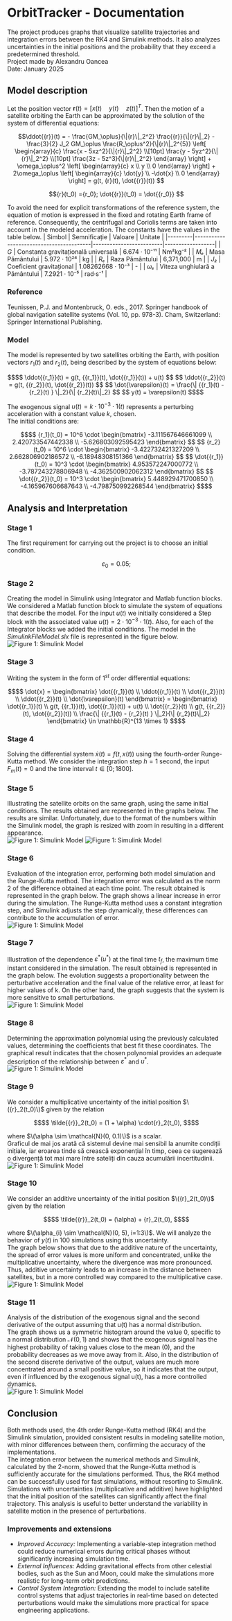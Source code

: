 # OrbitTracker - Documentation
The project produces graphs that visualize satellite trajectories and integration errors between the RK4 and Simulink methods. It also analyzes uncertainties in the initial positions and the probability that they exceed a predetermined threshold. <br>
Project made by Alexandru Oancea <br>
Date: January 2025 <br>

## Model description
Let the position vector $\mathbf{r}(t) = [x(t) \quad y(t) \quad z(t)]^T$. Then the motion of a satellite orbiting the Earth can be approximated by the solution of the system of differential equations:

```math
\ddot{{r}}(t) =
- \frac{GM_\oplus}{\|{r}\|_2^2} \frac{{r}}{\|{r}\|_2}
- \frac{3}{2} J_2 GM_\oplus \frac{R_\oplus^2}{\|{r}\|_2^{5}}
\left[
\begin{array}{c}
    \frac{x - 5xz^2}{\|{r}\|_2^2} \\[10pt]
    \frac{y - 5yz^2}{\|{r}\|_2^2} \\[10pt]
    \frac{3z - 5z^3}{\|{r}\|_2^2}
\end{array}
\right]
+ \omega_\oplus^2 \left[
\begin{array}{c}
   x \\ 
    y \\
    0
\end{array} \right]
+ 2\omega_\oplus 
\left[
\begin{array}{c}
    \dot{y} \\ 
    -\dot{x} \\ 
    0
\end{array} \right] = g(t, {r}(t), \dot{{r}}(t))

```

```math
{r}(t_0) ={r_0}; \dot{{r}}(t_0) = \dot{{r_0}}

```
To avoid the need for explicit transformations of the reference system, the equation of motion is
expressed in the fixed and rotating Earth frame of reference. Consequently, the centrifugal
and Coriolis terms are taken into account in the modeled acceleration. The constants have the values ​​in the table below.
| Simbol  | Semnificație                             | Valoare                 | Unitate          |
|---------|-----------------------------------------|-------------------------|------------------|
| *G*     | Constanta gravitațională universală    | 6.674 · 10⁻¹¹           | Nm²kg⁻²         |
| *Mₑ*    | Masa Pământului                        | 5.972 · 10²⁴            | kg              |
| *Rₑ*    | Raza Pământului                        | 6,371,000               | m               |
| *J₂*    | Coeficient gravitațional               | 1.08262668 · 10⁻³       | -               |
| *ωₑ*    | Viteza unghiulară a Pământului         | 7.2921 · 10⁻⁵           | rad·s⁻¹         |

### Reference
Teunissen, P.J. and Montenbruck, O. eds., 2017. Springer handbook of global navigation satellite
systems (Vol. 10, pp. 978-3). Cham, Switzerland: Springer International Publishing.

### Model
The model is represented by two satellites orbiting the Earth, with position vectors ${r_1}(t)$ and ${r_2}(t)$, being described by the system of equations below:
```math
$$
\ddot{{r_1}}(t) = g(t, {{r_1}}(t), \dot{{r_1}}(t)) + u(t)
$$

$$
\ddot{{r_2}}(t) = g(t, {{r_2}}(t), \dot{{r_2}}(t))
$$

$$
\dot{\varepsilon}(t) = \frac{\| {{r_1}(t) - {r_2}(t) } \|_2}{\| {r_2}(t)\|_2}
$$

$$
y(t) = \varepsilon(t)
$$
```
The exogenous signal $u(t) = k \cdot 10^{-3} \cdot 1(t)$ represents a perturbing acceleration with a constant value $k$, chosen. <br>
The initial conditions are:
```math
$$
{r_1}(t_0) = 10^6 \cdot 
\begin{bmatrix} 
-3.111567646661099 \\ 
2.420733547442338 \\ 
-5.626803092595423 
\end{bmatrix}
$$

$$
{r_2}(t_0) = 10^6 \cdot 
\begin{bmatrix} 
-3.422732421327209 \\ 
2.662806902186572 \\ 
-6.18948308151366 
\end{bmatrix}
$$

$$
\dot{{r_1}}(t_0) = 10^3 \cdot 
\begin{bmatrix} 
4.953572247000772 \\ 
-3.787243278806948 \\ 
-4.362500902062312 
\end{bmatrix}
$$

$$
\dot{{r_2}}(t_0) = 10^3 \cdot 
\begin{bmatrix} 
5.448929471700850 \\ 
-4.165967606687643 \\ 
-4.798750992268544 
\end{bmatrix}
$$
```
## Analysis and Interpretation
### Stage 1
The first requirement for carrying out the project is to choose an initial condition.
```math
\varepsilon_0 = 0.05; 
```
### Stage 2
Creating the model in Simulink using Integrator and Matlab function blocks. We considered a Matlab function block to simulate the system of equations that describe the model. For the input $u(t)$ we initially considered a Step block with the associated value $u(t)=2 \cdot 10^{-3} \cdot 1(t)$. Also, for each of the Integrator blocks we added the initial conditions. The model in the _SimulinkFileModel.slx_ file is represented in the figure below.
![Figure 1: Simulink Model](Figure/msimg1.png)
### Stage 3
Writing the system in the form of $1^{st}$ order differential equations:
```math
$$
\dot{x} =
\begin{bmatrix}
\dot{{r_1}}(t) \\
\ddot{{r_1}}(t) \\
\dot{{r_2}}(t) \\
\ddot{{r_2}}(t) \\
\dot{\varepsilon}(t)
\end{bmatrix}
=
\begin{bmatrix}
\dot{{r_1}}(t) \\
g(t, {{r_1}}(t), \dot{{r_1}}(t)) + u(t) \\
\dot{{r_2}}(t) \\
g(t, {{r_2}}(t), \dot{{r_2}}(t)) \\
\frac{\| {{r_1}(t) - {r_2}(t) } \|_2}{\| {r_2}(t)\|_2}
\end{bmatrix}
\in \mathbb{R}^{13 \times 1}
$$
```
### Stage 4
Solving the differential system $\dot{x}(t) = f(t,x(t))$ using the fourth-order Runge-Kutta method. We consider the integration step $h=1$ second, the input $F_m(t)=0$ and the time interval $t \in [0;1800]$.
### Stage 5
Illustrating the satellite orbits on the same graph, using the same initial conditions. The results obtained are represented in the graphs below. The results are similar. Unfortunately, due to the format of the numbers within the Simulink model, the graph is resized with zoom in resulting in a different appearance. <br>
![Figure 1: Simulink Model](Figure/msimg2.png)
![Figure 1: Simulink Model](Figure/msimg3.png)
### Stage 6
Evaluation of the integration error, performing both model simulation and the Runge-Kutta method. The integration error was calculated as the norm 2 of the difference obtained at each time point. The result obtained is represented in the graph below. The graph shows a linear increase in error during the simulation. The Runge-Kutta method uses a constant integration step, and Simulink adjusts the step dynamically, these differences can contribute to the accumulation of error. <br>
![Figure 1: Simulink Model](Figure/msimg4.png)
### Stage 7
Illustration of the dependence $\varepsilon^{\ast}(u^{\ast})$ at the final time $t_f$, the maximum time instant considered in the simulation. The result obtained is represented in the graph below. The evolution suggests a proportionality between the perturbative acceleration and the final value of the relative error, at least for higher values ​​of k. On the other hand, the graph suggests that the system is more sensitive to small perturbations. <br>
![Figure 1: Simulink Model](Figure/msimg5.png)
### Stage 8
Determining the approximation polynomial using the previously calculated values, determining the coefficients that best fit these coordinates. The graphical result indicates that the chosen polynomial provides an adequate description of the relationship between $\varepsilon^{\ast}$ and $u^{\ast}$. <br>
![Figure 1: Simulink Model](Figure/msimg6.png)
### Stage 9
We consider a multiplicative uncertainty of the initial position $\({r}_2(t_0)\)$ given by the relation
```math
$$
\tilde{{r}}_2(t_0) = (1 + \alpha) \cdot{r}_2(t_0),
$$
```
where $\(\alpha \sim \mathcal{N}(0, 0.1)\)$ is a scalar. <br>
Graficul de mai jos arată că sistemul devine mai sensibil la anumite condiții inițiale, iar eroarea tinde să crească exponențial în timp, ceea ce sugerează o divergență tot mai mare între sateliți din cauza acumulării incertitudinii. <br>
![Figure 1: Simulink Model](Figure/msimg7.png)
### Stage 10
We consider an additive uncertainty of the initial position $\({r}_2(t_0)\)$ given by the relation
```math
$$
\tilde{{r}}_2(t_0) = (\alpha) + {r}_2(t_0),
$$
```
where $\(\alpha_{i} \sim \mathcal{N}(0, 5), i=1:3\)$. We will analyze the behavior of $y(t)$ in 100 simulations using this uncertainty. <br>
The graph below shows that due to the additive nature of the uncertainty, the spread of error values ​​is more uniform and concentrated, unlike the multiplicative uncertainty, where the divergence was more pronounced. Thus, additive uncertainty leads to an increase in the distance between satellites, but in a more controlled way compared to the multiplicative case. <br>
![Figure 1: Simulink Model](Figure/msimg8.png)
### Stage 11
Analysis of the distribution of the exogenous signal and the second derivative of the output assuming that u(t) has a normal distribution. <br>
The graph shows us a symmetric histogram around the value 0, specific to a normal distribution $\mathcal{N}(0, 1)$ and shows that the exogenous signal has the highest probability of taking values ​​close to the mean (0), and the probability decreases as we move away from it. Also, in the distribution of the second discrete derivative of the output, values ​​are much more concentrated around a small positive value, so it indicates that the output, even if influenced by the exogenous signal u(t), has a more controlled dynamics. <br>
![Figure 1: Simulink Model](Figure/msimg9.png)

## Conclusion 
Both methods used, the 4th order Runge-Kutta method (RK4) and the Simulink simulation, provided consistent results in modeling satellite motion, with minor differences between them, confirming the accuracy of the implementations. <br>
The integration error between the numerical methods and Simulink, calculated by the 2-norm, showed that the Runge-Kutta method is sufficiently accurate for the simulations performed. Thus, the RK4 method can be successfully used for fast simulations, without resorting to Simulink. <br>
Simulations with uncertainties (multiplicative and additive) have highlighted that the initial position of the satellites can significantly affect the final trajectory. This analysis is useful to better understand the variability in satellite motion in the presence of perturbations. <br>

### Improvements and extensions
+ *Improved Accuracy:* Implementing a variable-step integration method could reduce numerical errors during critical phases without significantly increasing simulation time.
+ *External Influences:* Adding gravitational effects from other celestial bodies, such as the Sun and Moon, could make the simulations more realistic for long-term orbit predictions.
+ *Control System Integration:* Extending the model to include satellite control systems that adjust trajectories in real-time based on detected perturbations would make the simulations more practical for space engineering applications.
